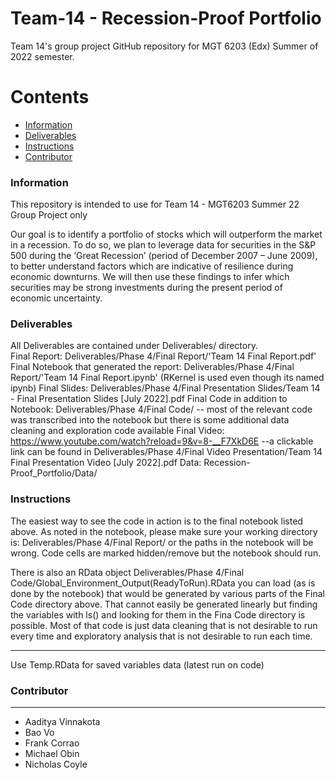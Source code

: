 # Team-14 - Recession-Proof Portfolio
 Team 14's group project GitHub repository for MGT 6203 (Edx) Summer of 2022 semester.

Contents
========

 * [Information](#information)
 * [Deliverables](#deliverables)
 * [Instructions](#instructions)
 * [Contributor](#contributor)

### Information
This repository is intended to use for Team 14 - MGT6203 Summer 22 Group Project only

Our goal is to identify a portfolio of stocks which will outperform the market in a recession. To do so, we plan to leverage data for securities in the S&P 500 during the ‘Great Recession’ (period of December 2007 – June 2009), to better understand factors which are indicative of resilience during economic downturns. We will then use these findings to infer which securities may be strong investments during the present period of economic uncertainty. 


### Deliverables
All Deliverables are contained under Deliverables/ directory.  
Final Report: Deliverables/Phase 4/Final Report/'Team 14 Final Report.pdf' 
Final Notebook that generated the report: Deliverables/Phase 4/Final Report/'Team 14 Final Report.ipynb' (RKernel is used even though its named ipynb)
Final Slides: Deliverables/Phase 4/Final Presentation Slides/Team 14 - Final Presentation Slides [July 2022].pdf
Final Code in addition to Notebook: Deliverables/Phase 4/Final Code/ 
  -- most of the relevant code was transcribed into the notebook but there is some additional data cleaning and exploration code available
Final Video: https://www.youtube.com/watch?reload=9&v=8-__F7XkD6E 
   --a clickable link can be found in Deliverables/Phase 4/Final Video Presentation/Team 14 Final Presentation Video [July 2022].pdf
Data: Recession-Proof_Portfolio/Data/

### Instructions
The easiest way to see the code in action is to the final notebook listed above. As noted in the notebook, please make sure your working directory is:
Deliverables/Phase 4/Final Report/ 
or the paths in the notebook will be wrong. Code cells are marked hidden/remove but the notebook should run.

There is also an RData object Deliverables/Phase 4/Final Code/Global_Environment_Output(ReadyToRun).RData you can load (as is done by the notebook) that would be generated by various parts of the Final Code directory above. That cannot easily be generated linearly but finding the variables with ls() and looking for them in the Fina Code directory is possible. Most of that code is just data cleaning that is not desirable to run every time and exploratory analysis that is not desirable to run each time.


---
Use Temp.RData for saved variables data (latest run on code)


### Contributor
---
+ Aaditya Vinnakota
+ Bao Vo
+ Frank Corrao
+ Michael Obin
+ Nicholas Coyle
